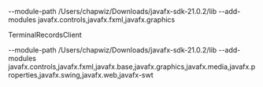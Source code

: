 --module-path /Users/chapwiz/Downloads/javafx-sdk-21.0.2/lib --add-modules javafx.controls,javafx.fxml,javafx.graphics

TerminalRecordsClient

--module-path /Users/chapwiz/Downloads/javafx-sdk-21.0.2/lib --add-modules javafx.controls,javafx.fxml,javafx.base,javafx.graphics,javafx.media,javafx.properties,javafx.swing,javafx.web,javafx-swt
